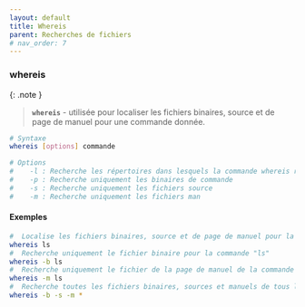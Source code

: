 ```yaml
---
layout: default
title: Whereis
parent: Recherches de fichiers
# nav_order: 7
---
```


### whereis

{: .note }

> **`whereis`** - utilisée pour localiser les fichiers binaires, source et de page de manuel pour une commande donnée.

```bash
# Syntaxe
whereis [options] commande

# Options
#    -l : Recherche les répertoires dans lesquels la commande whereis recherche.
#    -p : Recherche uniquement les binaires de commande
#    -s : Recherche uniquement les fichiers source
#    -m : Recherche uniquement les fichiers man
```

#### Exemples

```bash
#  Localise les fichiers binaires, source et de page de manuel pour la commande "ls"
whereis ls
#  Recherche uniquement le fichier binaire pour la commande "ls"
whereis -b ls
#  Recherche uniquement le fichier de la page de manuel de la commande "ls"
whereis -m ls
#  Recherche toutes les fichiers binaires, sources et manuels de tous les commandes présent sur l'os
whereis -b -s -m *
```
